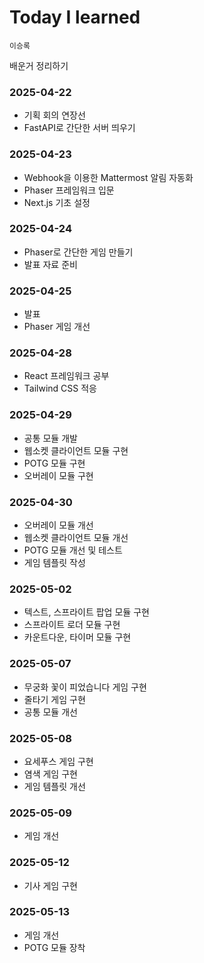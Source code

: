 # Today I learned

`이승록`

배운거 정리하기

### 2025-04-22

- 기획 회의 연장선
- FastAPI로 간단한 서버 띄우기

### 2025-04-23

- Webhook을 이용한 Mattermost 알림 자동화
- Phaser 프레임워크 입문
- Next.js 기초 설정

### 2025-04-24

- Phaser로 간단한 게임 만들기
- 발표 자료 준비

### 2025-04-25

- 발표
- Phaser 게임 개선

### 2025-04-28

- React 프레임워크 공부
- Tailwind CSS 적응

### 2025-04-29

- 공통 모듈 개발
- 웹소켓 클라이언트 모듈 구현
- POTG 모듈 구현
- 오버레이 모듈 구현

### 2025-04-30

- 오버레이 모듈 개선
- 웹소켓 클라이언트 모듈 개선
- POTG 모듈 개선 및 테스트
- 게임 템플릿 작성

### 2025-05-02

- 텍스트, 스프라이트 팝업 모듈 구현
- 스프라이트 로더 모듈 구현
- 카운트다운, 타이머 모듈 구현

### 2025-05-07

- 무궁화 꽃이 피었습니다 게임 구현
- 줄타기 게임 구현
- 공통 모듈 개선

### 2025-05-08

- 요세푸스 게임 구현
- 염색 게임 구현
- 게임 템플릿 개선

### 2025-05-09

- 게임 개선

### 2025-05-12

- 기사 게임 구현

### 2025-05-13

- 게임 개선
- POTG 모듈 장착
